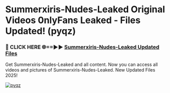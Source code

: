 # Summerxiris-Nudes-Leaked Original Videos 0nlyFans Leaked - Files Updated! (pyqz)

<h3>🔴 CLICK HERE 🌐==►► <a href="https://tinyurl.com/4mcuefdz" rel="nofollow">Summerxiris-Nudes-Leaked Updated Files</a></h3>

Get Summerxiris-Nudes-Leaked and all content. Now you can access all videos and pictures of Summerxiris-Nudes-Leaked. New Updated Files 2025!

[![pyqz](https://i.imgur.com/StAQSOY.gif)](https://tinyurl.com/4mcuefdz)
